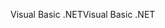 <span data-ttu-id="30ac7-101">Visual Basic .NET</span><span class="sxs-lookup"><span data-stu-id="30ac7-101">Visual Basic .NET</span></span>